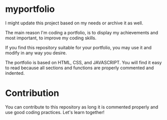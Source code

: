 # myportfolio
I might update this project based on my needs or archive it as well.

The main reason I'm coding a portfolio, is to display my achievements and most important, to improve my coding skills.

If you find this repository suitable for your portfolio, you may use it and modify in any way you desire.

The portfolio is based on  HTML, CSS, and JAVASCRIPT. You will find it easy to read because all sections and functions are properly commented and indented.

# Contribution
You can contribute to this repository as long it is commented properly and use good coding practices. Let's learn together!